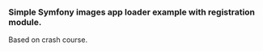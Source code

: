 ### Simple Symfony images app loader example with registration module. 

<p>Based on crash course.</p>